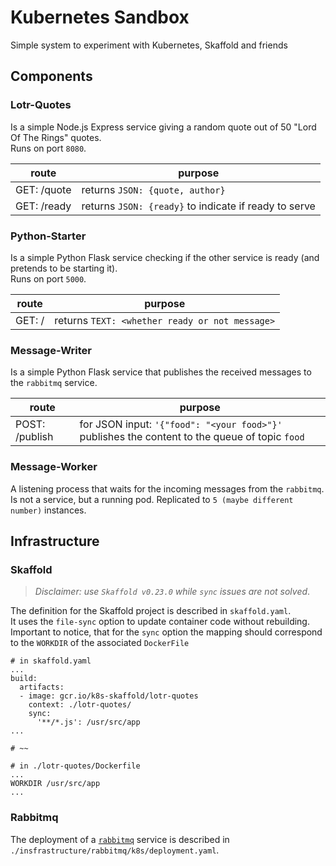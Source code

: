 # Kubernetes Sandbox
Simple system to experiment with Kubernetes, Skaffold and friends  

## Components  

### Lotr-Quotes
Is a simple Node.js Express service giving a random quote out of 50 "Lord Of The Rings" quotes.   
Runs on port `8080`.


| route | purpose |
| --- | --- |
| GET: /quote | returns `JSON: {quote, author}` |
| GET: /ready | returns `JSON: {ready}` to indicate if ready to serve |


### Python-Starter
Is a simple Python Flask service checking if the other service is ready (and pretends to be starting it).  
Runs on port `5000`.


| route | purpose |
| --- | --- |
| GET: / | returns `TEXT: <whether ready or not message>` |

### Message-Writer
Is a simple Python Flask service that publishes the received messages to the `rabbitmq` service.


| route | purpose |
| --- | --- |
| POST: /publish | for JSON input: `'{"food": "<your food>"}'` publishes the content to the queue of topic `food` |

### Message-Worker
A listening process that waits for the incoming messages from the `rabbitmq`.  
Is not a service, but a running pod. Replicated to `5 (maybe different number)` instances.  

## Infrastructure

### Skaffold
> _Disclaimer: use `Skaffold v0.23.0` while `sync` issues are not solved_.  

The definition for the Skaffold project is described in `skaffold.yaml`.  
It uses the `file-sync` option to update container code without rebuilding.  
Important to notice, that for the `sync` option the mapping should correspond to the `WORKDIR` of the associated `DockerFile`

```
# in skaffold.yaml
...
build:
  artifacts:
  - image: gcr.io/k8s-skaffold/lotr-quotes
    context: ./lotr-quotes/
    sync:
      '**/*.js': /usr/src/app
...

# ~~

# in ./lotr-quotes/Dockerfile
...
WORKDIR /usr/src/app
...
```

### Rabbitmq
The deployment of a [`rabbitmq`](https://www.rabbitmq.com/) service is described in `./insfrastructure/rabbitmq/k8s/deployment.yaml`.  

